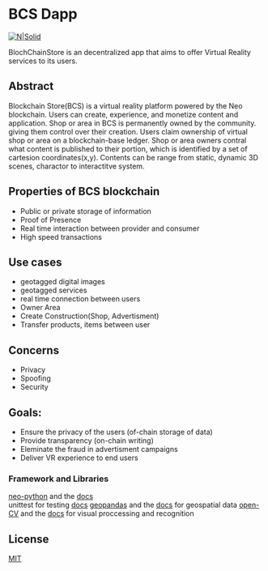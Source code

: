 # BCS Dapp

[![N|Solid](https://bcschain.io/wp-content/uploads/2018/01/bsc-logo-main-70px-1.png)](https://bcschain.io)

BlochChainStore is an decentralized app that aims to offer Virtual Reality services to its users.
## Abstract
Blockchain Store(BCS) is a virtual reality platform powered by 
the Neo blockchain. Users can create, experience,
and monetize content and application. Shop or area in BCS is permanently
owned by the community. giving them control over their creation.
Users claim ownership of virtual shop or area on a blockchain-base ledger.
Shop or area owners contral what content is published to their portion,
which is identified by a set of cartesion coordinates(x,y). Contents can be
range from static, dynamic 3D scenes, charactor to interactitve system. 
## Properties of BCS blockchain
  - Public or private storage of information 
  - Proof of Presence
  - Real time interaction between provider and consumer
  - High speed transactions

##  Use cases
- geotagged digital images
- geotagged services
- real time connection between users
- Owner Area
- Create Construction(Shop, Advertisment)
- Transfer products, items between user

## Concerns
- Privacy
- Spoofing
- Security

## Goals:
  - Ensure the privacy of the users (of-chain storage of data)
  - Provide transparency (on-chain writing)
  - Eleminate the fraud in advertisment campaigns
  - Deliver VR experience to end users

### Framework and Libraries

[neo-python](https://github.com/CityOfZion) and the  [docs](http://docs.neo.org/en-us/sc/getting-started-python.html)  
unittest for testing [docs](https://docs.python.org/3.5/library/unittest.html)
[geopandas](http://geopandas.org/install.html) and the  [docs](http://geopandas.org/) for geospatial data
[open-CV](https://docs.opencv.org/trunk/d7/d9f/tutorial_linux_install.html) and the  [docs](http://opencv-python-tutroals.readthedocs.io/en/latest/py_tutorials/py_tutorials.html) for visual proccessing and recognition

License
----

[MIT](https://opensource.org/licenses/MIT)
